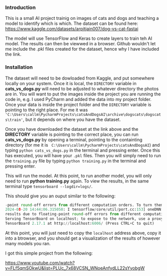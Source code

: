 ### **Introduction**

This is a small AI project trainig on images of cats and dogs and teaching a model to identify which is which. The dataset can be found here:
https://www.kaggle.com/datasets/arpitjain007/dog-vs-cat-fastai

The model will use TensorFlow and Keras to create layers to train teh AI model. The results can then be viewwed in a browser.
Github wouldn't let me include the .pkl files created for the dataset, hence why I have included the link.

### **Installation**
The dataset will need to be dowloaded from Kaggle, and put somewhere locally on your system. 
Once it is local, the ```DIRECTORY``` variable in **__cats_vs_dogs.py__** will need to be adjusted to whatever directory the photos are in.
You will want to put the images inside the project you are running the code in, e.g. I used PyCharm and 
added the data into my project folder. Once your data is inside the project folder and the ```DIRECTORY``` variable
is pointing to the right place. For me it was
```'C:\Users\callm\PycharmProjects\catsAndDogsAI\archive\dogscats\dogscats\train'```, but it depends on where you have the dataset.

Once you have downloaded the dataset at the link above and the **DIRECTORY** variable is pointing to the correct place, you can run
**__cats_vs_dogs.py__** by opening a terminal, pointing to the containting directory 
(for me it is ``` C:\Users\callm\PycharmProjects\catsAndDogsAI```) and typing ```python cats_vs_dogs.py``` in the terminal and pressing enter.
Once this has executed, you will have your ```.pkl``` files. Then you will simply need to run the ```training.py``` file by typing ```python training.py```
in the terminal and pressing enter. 

This will run the model. At this point, to run another model, you will only need to run **python training.py** again. To view the results, 
in the same terminal type ```tensorboard --logdir=logs/```.

This should give you an ouput similar to the following:
```python
-point round-off errors from different computation orders. To turn them off, set the environment variable `TF_ENABLE_ONEDNN_OPTS=0`.
2024-08-20 14:44:06.315058: I tensorflow/core/util/port.cc:153] oneDNN custom operations are on. You may see slightly different numerical
results due to floating-point round-off errors from different computation orders. To turn them off, set the environment variable `TF_ENABLE_ONEDNN_OPTS=0`.
Serving TensorBoard on localhost; to expose to the network, use a proxy or pass --bind_all
TensorBoard 2.17.1 at http://localhost:6006/ (Press CTRL+C to quit)
```

At this point, you will just need to copy the ```localhost``` address above, copy it into a btrowser, and you should get a visualization of the 
results of however many models you ran.

I got this simple project from the following:

https://www.youtube.com/watch?v=FLf5qmSOkwU&list=PLUc_7x68VCSN_WNoeAnfydLL22sYyobgW
